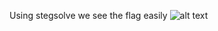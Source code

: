 Using stegsolve we see the flag easily
![alt text](https://github.com/manulqwerty/CTF-Stuff/blob/master/RADARCTF/Black/1.png)
